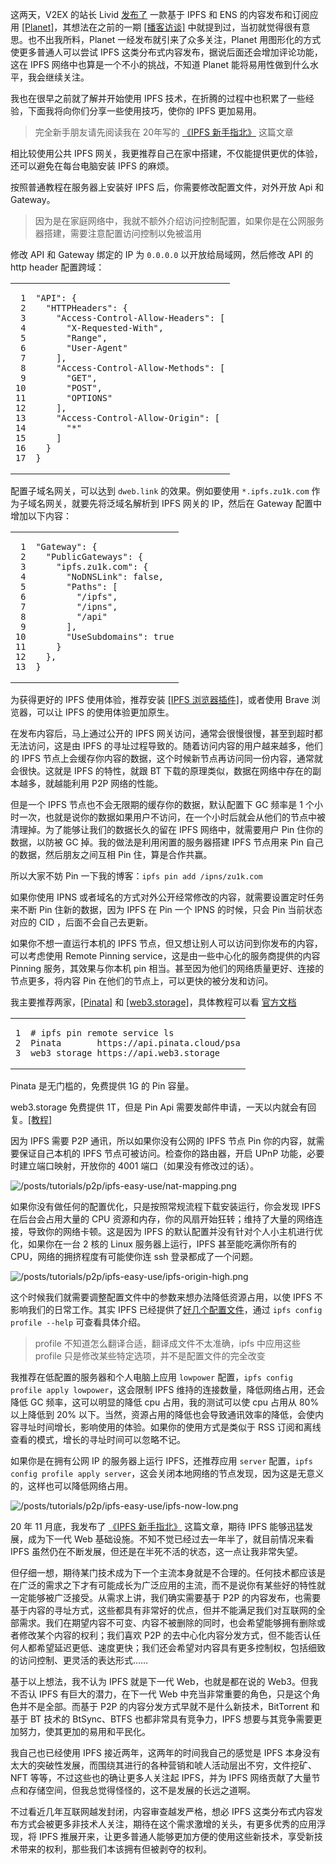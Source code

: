 这两天，V2EX 的站长 Livid [发布了](https://v2ex.com/t/857404) 一款基于 IPFS 和 ENS 的内容发布和订阅应用 [\[Planet\]](https://planetable.xyz/)，其想法在之前的一期 [\[播客访谈\]](https://fyfy.fm/episode/67) 中就提到过，当初就觉得很有意思。也不出我所料，Planet 一经发布就引来了众多关注，Planet 用图形化的方式使更多普通人可以尝试 IPFS 这类分布式内容发布，据说后面还会增加评论功能，这在 IPFS 网络中也算是一个不小的挑战，不知道 Planet 能将易用性做到什么水平，我会继续关注。

我也在很早之前就了解并开始使用 IPFS 技术，在折腾的过程中也积累了一些经验，下面我将向你们分享一些使用技巧，使你的 IPFS 更加易用。

> 完全新手朋友请先阅读我在 20年写的 [《IPFS 新手指北》](https://zu1k.com/posts/tutorials/p2p/ipfs/) 这篇文章

相比较使用公共 IPFS 网关，我更推荐自己在家中搭建，不仅能提供更优的体验，还可以避免在每台电脑安装 IPFS 的麻烦。

按照普通教程在服务器上安装好 IPFS 后，你需要修改配置文件，对外开放 Api 和 Gateway。

> 因为是在家庭网络中，我就不额外介绍访问控制配置，如果你是在公网服务器搭建，需要注意配置访问控制以免被滥用

修改 API 和 Gateway 绑定的 IP 为 `0.0.0.0` 以开放给局域网，然后修改 API 的 http header 配置跨域：

<table><tbody><tr><td><pre tabindex="0"><code><span> 1
</span><span> 2
</span><span> 3
</span><span> 4
</span><span> 5
</span><span> 6
</span><span> 7
</span><span> 8
</span><span> 9
</span><span>10
</span><span>11
</span><span>12
</span><span>13
</span><span>14
</span><span>15
</span><span>16
</span><span>17
</span></code></pre></td><td><pre tabindex="0"><code data-lang="json"><span><span><span>"API"</span><span>:</span> <span>{</span>
</span></span><span><span>  <span>"HTTPHeaders"</span><span>:</span> <span>{</span>
</span></span><span><span>    <span>"Access-Control-Allow-Headers"</span><span>:</span> <span>[</span>
</span></span><span><span>      <span>"X-Requested-With"</span><span>,</span>
</span></span><span><span>      <span>"Range"</span><span>,</span>
</span></span><span><span>      <span>"User-Agent"</span>
</span></span><span><span>    <span>],</span>
</span></span><span><span>    <span>"Access-Control-Allow-Methods"</span><span>:</span> <span>[</span>
</span></span><span><span>      <span>"GET"</span><span>,</span>
</span></span><span><span>      <span>"POST"</span><span>,</span>
</span></span><span><span>      <span>"OPTIONS"</span>
</span></span><span><span>    <span>],</span>
</span></span><span><span>    <span>"Access-Control-Allow-Origin"</span><span>:</span> <span>[</span>
</span></span><span><span>      <span>"*"</span>
</span></span><span><span>    <span>]</span>
</span></span><span><span>  <span>}</span>
</span></span><span><span><span>}</span>
</span></span></code></pre></td></tr></tbody></table>

配置子域名网关，可以达到 `dweb.link` 的效果。例如要使用 `*.ipfs.zu1k.com` 作为子域名网关，就要先将泛域名解析到 IPFS 网关的 IP，然后在 Gateway 配置中增加以下内容：

<table><tbody><tr><td><pre tabindex="0"><code><span> 1
</span><span> 2
</span><span> 3
</span><span> 4
</span><span> 5
</span><span> 6
</span><span> 7
</span><span> 8
</span><span> 9
</span><span>10
</span><span>11
</span><span>12
</span><span>13
</span></code></pre></td><td><pre tabindex="0"><code data-lang="json"><span><span><span>"Gateway"</span><span>:</span> <span>{</span>
</span></span><span><span>  <span>"PublicGateways"</span><span>:</span> <span>{</span>
</span></span><span><span>    <span>"ipfs.zu1k.com"</span><span>:</span> <span>{</span>
</span></span><span><span>      <span>"NoDNSLink"</span><span>:</span> <span>false</span><span>,</span>
</span></span><span><span>      <span>"Paths"</span><span>:</span> <span>[</span>
</span></span><span><span>        <span>"/ipfs"</span><span>,</span>
</span></span><span><span>        <span>"/ipns"</span><span>,</span>
</span></span><span><span>        <span>"/api"</span>
</span></span><span><span>      <span>],</span>
</span></span><span><span>      <span>"UseSubdomains"</span><span>:</span> <span>true</span>
</span></span><span><span>    <span>}</span>
</span></span><span><span>  <span>},</span>
</span></span><span><span><span>}</span>
</span></span></code></pre></td></tr></tbody></table>

为获得更好的 IPFS 使用体验，推荐安装 [\[IPFS 浏览器插件\]](https://chrome.google.com/webstore/detail/ipfs-companion/nibjojkomfdiaoajekhjakgkdhaomnch)，或者使用 Brave 浏览器，可以让 IPFS 的使用体验更加原生。

在发布内容后，马上通过公开的 IPFS 网关访问，通常会很慢很慢，甚至到超时都无法访问，这是由 IPFS 的寻址过程导致的。随着访问内容的用户越来越多，他们的 IPFS 节点上会缓存你内容的数据，这个时候新节点再访问同一份内容，通常就会很快。这就是 IPFS 的特性，就跟 BT 下载的原理类似，数据在网络中存在的副本越多，就越能利用 P2P 网络的性能。

但是一个 IPFS 节点也不会无限期的缓存你的数据，默认配置下 GC 频率是 1 个小时一次，也就是说你的数据如果用户不访问，在一个小时后就会从他们的节点中被清理掉。为了能够让我们的数据长久的留在 IPFS 网络中，就需要用户 Pin 住你的数据，以防被 GC 掉。我的做法是利用闲置的服务器搭建 IPFS 节点用来 Pin 自己的数据，然后朋友之间互相 Pin 住，算是合作共赢。

所以大家不妨 Pin 一下我的博客：`ipfs pin add /ipns/zu1k.com`

如果你使用 IPNS 或者域名的方式对外公开经常修改的内容，就需要设置定时任务来不断 Pin 住新的数据，因为 IPFS 在 Pin 一个 IPNS 的时候，只会 Pin 当前状态对应的 CID ，后面不会自己去更新。

如果你不想一直运行本机的 IPFS 节点，但又想让别人可以访问到你发布的内容，可以考虑使用 Remote Pinning service，这是由一些中心化的服务商提供的内容 Pinning 服务，其效果与你本机 pin 相当。甚至因为他们的网络质量更好、连接的节点更多，将内容 Pin 在他们的节点上，可以更快的被分发和访问。

我主要推荐两家，[\[Pinata\]](https://www.pinata.cloud/) 和 [\[web3.storage\]](https://web3.storage/account/)，具体教程可以看 [官方文档](https://docs.ipfs.io/how-to/work-with-pinning-services/#use-an-existing-pinning-service)

<table><tbody><tr><td><pre tabindex="0"><code><span>1
</span><span>2
</span><span>3
</span></code></pre></td><td><pre tabindex="0"><code data-lang="bash"><span><span><span># ipfs pin remote service ls</span>
</span></span><span><span>Pinata       https://api.pinata.cloud/psa
</span></span><span><span>web3_storage https://api.web3.storage
</span></span></code></pre></td></tr></tbody></table>

Pinata 是无门槛的，免费提供 1G 的 Pin 容量。

web3.storage 免费提供 1T，但是 Pin Api 需要发邮件申请，一天以内就会有回复。[\[教程\]](https://web3.storage/docs/how-tos/pinning-services-api/)

因为 IPFS 需要 P2P 通讯，所以如果你没有公网的 IPFS 节点 Pin 你的内容，就需要保证自己本机的 IPFS 节点可被访问。检查你的路由器，开启 UPnP 功能，必要时建立端口映射，开放你的 4001 端口（如果没有修改过的话）。

![/posts/tutorials/p2p/ipfs-easy-use/nat-mapping.png](https://s2.doge.cdn.zuik.ren/posts/tutorials/p2p/ipfs-easy-use/nat-mapping.png "NAT 端口映射")

如果你没有做任何的配置优化，只是按照常规流程下载安装运行，你会发现 IPFS 在后台会占用大量的 CPU 资源和内存，你的风扇开始狂转；维持了大量的网络连接，导致你的网络卡顿。这是因为 IPFS 的默认配置并没有针对个人小主机进行优化，如果你在一台 2 核的 Linux 服务器上运行，IPFS 甚至能吃满你所有的 CPU，网络的拥挤程度有可能使你连 ssh 登录都成了一个问题。

![/posts/tutorials/p2p/ipfs-easy-use/ipfs-origin-high.png](https://s2.doge.cdn.zuik.ren/posts/tutorials/p2p/ipfs-easy-use/ipfs-origin-high.png "IPFS 占用大量资源")

这个时候我们就需要调整配置文件中的参数来想办法降低资源占用，以使 IPFS 不影响我们的日常工作。其实 IPFS 已经提供了[好几个配置文件](https://docs.ipfs.io/how-to/default-profile/)，通过 `ipfs config profile --help` 可查看具体介绍。

> profile 不知道怎么翻译合适，翻译成文件不太准确，ipfs 中应用这些 profile 只是修改某些特定选项，并不是配置文件的完全改变

我推荐在低配置的服务器和个人电脑上应用 `lowpower` 配置，`ipfs config profile apply lowpower`，这会限制 IPFS 维持的连接数量，降低网络占用，还会降低 GC 频率，这可以明显的降低 cpu 占用，我的测试可以使 cpu 占用从 80% 以上降低到 20% 以下。当然，资源占用的降低也会导致通讯效率的降低，会使内容寻址时间增长，影响使用的体验。如果你的使用方式是类似于 RSS 订阅和离线查看的模式，增长的寻址时间可以忽略不记。

如果你是在拥有公网 IP 的服务器上运行 IPFS，还推荐应用 `server` 配置，`ipfs config profile apply server`，这会关闭本地网络的节点发现，因为这是无意义的，这样也可以降低网络占用。

![/posts/tutorials/p2p/ipfs-easy-use/ipfs-now-low.png](https://s2.doge.cdn.zuik.ren/posts/tutorials/p2p/ipfs-easy-use/ipfs-now-low.png "IPFS 优化后")

20 年 11 月底，我发布了 [《IPFS 新手指北》](https://zu1k.com/posts/tutorials/p2p/ipfs/) 这篇文章，期待 IPFS 能够迅猛发展，成为下一代 Web 基础设施。不知不觉已经过去一年半了，就目前情况来看 IPFS 虽然仍在不断发展，但还是在半死不活的状态，这一点让我非常失望。

但仔细一想，期待某门技术成为下一个主流本身就是不合理的。任何技术都应该是在广泛的需求之下才有可能成长为广泛应用的主流，而不是说你有某些好的特性就一定能够被广泛接受。从需求上讲，我们确实需要基于 P2P 的内容发布，也需要基于内容的寻址方式，这些都具有非常好的优点，但并不能满足我们对互联网的全部需求。我们在期望内容不可变、内容不被删除的同时，也会希望能够拥有删除或者修改某个内容的权利；我们喜欢 P2P 的去中心化内容分发方式，但不能否认任何人都希望延迟更低、速度更快；我们还会希望对内容具有更多控制权，包括细致的访问控制、更灵活的表达形式……

基于以上想法，我不认为 IPFS 就是下一代 Web，也就是都在说的 Web3。但我不否认 IPFS 有巨大的潜力，在下一代 Web 中充当非常重要的角色，只是这个角色并不是全部。而基于 P2P 的内容分发方式早就不是什么新技术，BitTorrent 和 基于 BT 技术的 BtSync、BTFS 也都非常具有竞争力，IPFS 想要与其竞争需要更加努力，使其更加的易用和平民化。

我自己也已经使用 IPFS 接近两年，这两年的时间我自己的感觉是 IPFS 本身没有太大的突破性发展，而围绕其进行的各种营销和唬人活动层出不穷，文件挖矿、NFT 等等，不过这些也的确让更多人关注起 IPFS，并为 IPFS 网络贡献了大量节点和存储空间，但我总觉得怪怪的，这不是发展的长远之道啊。

不过看近几年互联网越发封闭，内容审查越发严格，想必 IPFS 这类分布式内容发布方式会被更多非技术人关注，期待在这个需求激增的关头，有更多优秀的应用浮现，将 IPFS 推展开来，让更多普通人能够更加方便的使用这些新技术，享受新技术带来的权利，那些我们本该拥有但被剥夺的权利。
